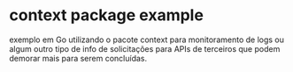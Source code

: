 # context package example
exemplo em Go utilizando o pacote context para monitoramento de logs ou algum outro tipo de info de solicitações para APIs de terceiros que podem demorar mais para serem concluídas.
